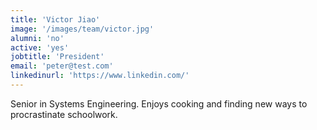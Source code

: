 ```yaml
---
title: 'Victor Jiao'
image: '/images/team/victor.jpg'
alumni: 'no'
active: 'yes'
jobtitle: 'President'
email: 'peter@test.com'
linkedinurl: 'https://www.linkedin.com/'
---
```


Senior in Systems Engineering. Enjoys cooking and finding new ways to procrastinate schoolwork.
